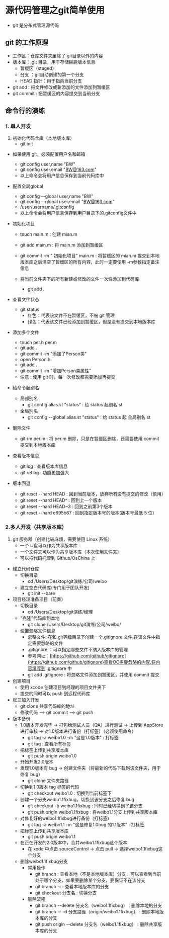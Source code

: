 # 源代码管理之git简单使用

- git 是分布式管理源代码

## git 的工作原理

- 工作区：仓库文件夹里除了.git目录以外的内容
- 版本库：.git 目录，用于存储巨鹿版本信息
	- 暂缓区（staged）
	- 分支 ：git自动创建的第一个分支
	- HEAD 指针：用于指向当前分支
- git add : 把文件修改或新添加的文件添加到暂缓区
- git commit : 把暂缓区的内容提交到当前分支

## 命令行的演练

### 1. 单人开发

1. 初始化代码仓库（本地版本库）
	- git init	
- 如果使用 git，必须配置用户名和邮箱
	- git config user,name "BW"
	- git config user.email "BW@163.com"
	- 以上命令会将用户信息保存到当前代码库中
	
- 配置全局global
	- git config --global user,name "BW"
	- git config --global user.email "BW@163.com"
	- /user/username/.gitconfig
	- 以上命令会将用户信息保存到用户目录下的.gitconfig文件中
- 初始化项目
	- touch main.m  : 创建 mian.m
	- git add main.m  : 将 main.m 添加到暂缓区
	- git commit -m " 初始化项目" main.m  : 将暂缓区的 mian.m 提交到本地版本库之后清空了暂缓区的所有内容，此时一定要使用 -m参数指定备注信息
	
	-  将当前文件夹下的所有新建或修改的文件一次性添加到代码库
		- git add .
- 查看文件状态
	- git status
		- 红色：代表该文件不在暂缓区，不被 git 管理
		- 绿色：代表该文件已经添加到暂缓区，但是没有提交到本地版本库 
- 添加多个文件
	- touch per.h per.m
	- git add .
	- git commit -m "添加了Person类"
	- open Person.h
	- git add .
	- git commit -m "增加Person类属性"
	- 注意 : 使用 git 时，每一次修改都需要添加再提交
- 给命令起别名
	- 局部别名
		- git config alias.st "status" : 给 status 起别名 st
	- 全局别名
		- git config --global alias.st "status" : 给 status 起 全局别名 st
- 删除文件
	- git rm per.m :  将 per.m 删除，只是在暂缓区删除，还需要使用 commit 提交到本地版本库
- 查看版本信息
	- git log : 查看版本库信息
	- git reflog : 功能更加强大
- 版本回退
	- git reset --hard HEAD : 回到当前版本，放弃所有没有提交的修改（慎用）
	- git reset --hard HEAD^ : 回到上一个版本
	- git reset --hard HEAD~3 : 回到之前第3个版本
	- git reset --hard e695b67 : 回到指定版本号的版本(版本号最低 5 位)

### 2.多人开发（共享版本库）

1. git 服务器（创建比较麻烦，需要使用 Linux 系统）
	- 一个 U盘可以作为共享版本库
	- 一个文件夹可以作为共享版本库（本次使用文件夹）
	- 可以把代码托管到 Github/OsChina 上
- 建立代码仓库
	- 切换目录
		- cd /Users/Desktop/git演练/公司/weibo
	- 建立空白代码库(专门用于团队开发)
		- git init --bare
- 项目经理准备项目（前奏）
	- 切换目录
		- cd /Users/Desktop/git演练/经理
	- "克隆"代码库到本地
		- git clone /Users/Desktop/git演练/公司/weibo/
	- 设置忽略文件信息
		- 忽略文件: 在和.git等级目录下创建一个.gitignore 文件,在该文件中指定需要忽略的文件
		- .gitignore ：可以指定哪些文件不纳入版本库的管理
		- 参考网址：[https://github.com/github/gitignore](https://github.com/github/gitignore)查看OC需要忽略的内容,将内容填写到 .gitignore 中
		- git add .gitignore : 将忽略文件添加到暂缓区，并使用 commit 提交
- 创建项目
	- 使用 xcode 创建项目到经理的项目文件夹下
	- 提交的同时可以 push 到远程代码库
- 张三加入开发
	- git clone 共享代码库的地址 
	- 修改代码 —> git commit —> git push
- 版本备份
	- 1.0版本开发完毕 -> 打包给测试人员（QA）进行测试 -> 上传到 AppStore 进行审核 -> 对1.0版本进行备份（打标签）（必须使用命令）
		- git tag -a weibo1.0 -m "这是1.0版本" : 打标签
		- git tag : 查看所有标签
	- 把标签上传到共享版本库
		- git push origin weibo1.0
	- 开始开发2.0版本
	- 发现1.0版本有 bug -> 创建文件夹（将最新的代码下载到该文件夹，用于修复 bug）
		- git clone 文件夹路径
	- 切换到1.0版本 tag 标签的代码
		- git checkout weibo1.0 : 切换到当前标签下
	- 创建一个分支weibo1.1fixbug，切换到该分支之后修复 bug
		- git checkout -b weibo1.1fixbug :  同时已经切换到了该分支
		- git push origin weibo1.1fixbug : 将weibo1.1分支上传到共享版本库
	- 对修复好的weibo1.1fixbug进行备份（打标签）
		- git tag -a weibo1.1 -m "这是修复1.0bug 的1.1版本" : 打标签
	- 把标签上传到共享版本库
		- git push origin weibo1.1
	- 在正在开发的2.0版本中，合并weibo1.1fixbug这个版本
		- 在 xode 中点击 sourceControl -> 点击 pull -> 选择weibo1.1fixbug这个分支
	- 删除weibo1.1fixbug分支
		- 常用操作
			- git branch : 查看本地（不是本地版本库）分支，可以查看到当前处于哪个分支，如果要删除某个分支，要保证不在该分支
			- git branch -r : 查看本地版本库的分支
			- git checkout 分支名 : 切换分支
		- 删除流程
			- git branch --delete 分支名（weibo1.1fixbug） : 删除本地的分支
			- git branch -r -d 分支路径（origin/weibo1.1fixbug） :  删除本地版本库的分支
			- git push origin --delete 分支名（weibo1.1fixbug） : 删除共享版本库的分支
